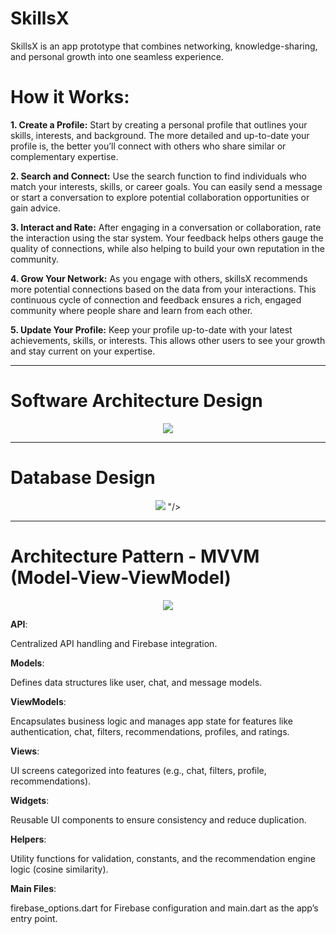 # SkillsX
SkillsX is an app prototype that combines networking, knowledge-sharing, and personal growth into one seamless experience. 


# How it Works:

**1. Create a Profile:** Start by creating a personal profile that outlines your skills, interests, and background. The more detailed and up-to-date your profile is, the better you’ll connect with others who share similar or complementary expertise.

**2. Search and Connect:** Use the search function to find individuals who match your interests, skills, or career goals. You can easily send a message or start a conversation to explore potential collaboration opportunities or gain advice.

**3. Interact and Rate:** After engaging in a conversation or collaboration, rate the interaction using the star system. Your feedback helps others gauge the quality of connections, while also helping to build your own reputation in the community.

**4. Grow Your Network:** As you engage with others, skillsX recommends more potential connections based on the data from your interactions. This continuous cycle of connection and feedback ensures a rich, engaged community where people share and learn from each other.

**5. Update Your Profile:** Keep your profile up-to-date with your latest achievements, skills, or interests. This allows other users to see your growth and stay current on your expertise.

--------------------------------------------------------------------

# Software Architecture Design


<p align="center">
  <img src="https://github.com/user-attachments/assets/97647304-7441-4c66-beb1-030cff6b0568"/>
</p>

--------------------------------------------------------------------

# Database Design

<p align="center">
   <img src="https://github.com/user-attachments/assets/44d41731-2c71-407f-abea-ae49a60ceb08"/>
"/>
</p>

--------------------------------------------------------------------

# Architecture Pattern - MVVM (Model-View-ViewModel)

<p align="center">
   <strong><img src = "https://github.com/user-attachments/assets/46a48efa-aa88-4c50-af2d-9de33ae4405c"/></strong>
</p>



**API**: 
<p>Centralized API handling and Firebase integration.</p>


**Models**: 
<p>Defines data structures like user, chat, and message models.</p>


**ViewModels**: 
<p>Encapsulates business logic and manages app state for features like authentication, chat, filters, recommendations, profiles,
and ratings.</p>


**Views**: 
<p>UI screens categorized into features (e.g., chat, filters, profile, recommendations).</p>


**Widgets**: 
<p>Reusable UI components to ensure consistency and reduce duplication.</p>


**Helpers**: 
<p>Utility functions for validation, constants, and the recommendation engine logic (cosine similarity).</p>


**Main Files**: 
<p>firebase_options.dart for Firebase configuration and main.dart as the app’s entry point.</p>



